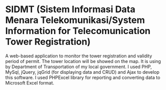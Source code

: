 SIDMT (Sistem Informasi Data Menara Telekomunikasi/System Information for Telecomunication Tower Registration)
=====

A web-based application to monitor the tower registration and validity period of permit. 
The tower location will be showed on the map. It is using by Department of Transportation of my local government. 
I used PHP, MySql, jQuery, jqGrid (for displaying data and CRUD) and Ajax to develop this software. 
I used PHPExcel library for reporting and converting data to Microsoft Excel format.
